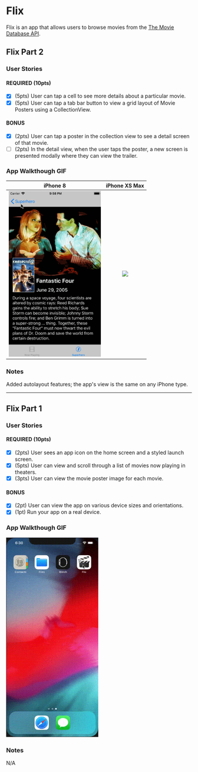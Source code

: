 # Flix

Flix is an app that allows users to browse movies from the [The Movie Database API](http://docs.themoviedb.apiary.io/#).

## Flix Part 2

### User Stories

#### REQUIRED (10pts)
- [x] (5pts) User can tap a cell to see more details about a particular movie.
- [x] (5pts) User can tap a tab bar button to view a grid layout of Movie Posters using a CollectionView.

#### BONUS
- [x] (2pts) User can tap a poster in the collection view to see a detail screen of that movie.
- [ ] (2pts) In the detail view, when the user taps the poster, a new screen is presented modally where they can view the trailer.

### App Walkthough GIF

iPhone 8          |  iPhone XS Max
:-------------------------:|:-------------------------:
<img src="https://github.com/albertgertskis/Flix/blob/master/flix2_iPhone8.gif" width=250><br>  | <img src="https://github.com/albertgertskis/Flix/blob/master/flix2_iPhoneXSMax.gif" width=250><br>


### Notes
Added autolayout features; the app's view is the same on any iPhone type.

---

## Flix Part 1

### User Stories

#### REQUIRED (10pts)
- [x] (2pts) User sees an app icon on the home screen and a styled launch screen.
- [x] (5pts) User can view and scroll through a list of movies now playing in theaters.
- [x] (3pts) User can view the movie poster image for each movie.

#### BONUS
- [x] (2pt) User can view the app on various device sizes and orientations.
- [x] (1pt) Run your app on a real device.

### App Walkthough GIF

<img src="https://github.com/albertgertskis/Flix/blob/master/flix.gif" width=250><br>

### Notes
N/A
